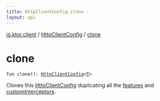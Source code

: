 ```yaml
---
title: HttpClientConfig.clone - 
layout: api
---
```


<div class='api-docs-breadcrumbs'><a href="../index.html">io.ktor.client</a> / <a href="index.html">HttpClientConfig</a> / <a href="./clone.html">clone</a></div>

# clone

<div class="signature"><code><span class="keyword">fun </span><span class="identifier">clone</span><span class="symbol">(</span><span class="symbol">)</span><span class="symbol">: </span><a href="index.html"><span class="identifier">HttpClientConfig</span></a><span class="symbol">&lt;</span><a href="index.html#T"><span class="identifier">T</span></a><span class="symbol">&gt;</span></code></div>

Clones this <a href="index.html">HttpClientConfig</a> duplicating all the <a href="#">features</a> and <a href="#">customInterceptors</a>.

